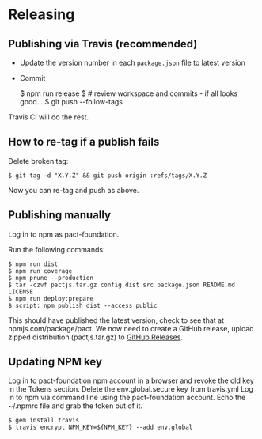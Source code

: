 # Releasing

## Publishing via Travis (recommended)

* Update the version number in each `package.json` file to latest version
* Commit

    $ npm run release
    $ # review workspace and commits - if all looks good...
    $ git push --follow-tags

Travis CI will do the rest.

## How to re-tag if a publish fails

Delete broken tag:

    $ git tag -d "X.Y.Z" && git push origin :refs/tags/X.Y.Z

Now you can re-tag and push as above.

## Publishing manually

Log in to npm as pact-foundation.

Run the following commands:

    $ npm run dist
    $ npm run coverage
    $ npm prune --production
    $ tar -czvf pactjs.tar.gz config dist src package.json README.md LICENSE
    $ npm run deploy:prepare
    $ script: npm publish dist --access public

This should have published the latest version, check to see that at npmjs.com/package/pact.
We now need to create a GitHub release, upload zipped distribution (pactjs.tar.gz) to [GitHub Releases](https://github.com/pact-foundation/pact-js/releases).

## Updating NPM key

Log in to pact-foundation npm account in a browser and revoke the old key in the Tokens section.
Delete the env.global.secure key from travis.yml
Log in to npm via command line using the pact-foundation account.
Echo the ~/.npmrc file and grab the token out of it.

    $ gem install travis
    $ travis encrypt NPM_KEY=${NPM_KEY} --add env.global
